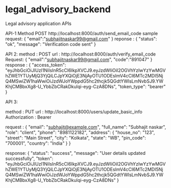 # legal_advisory_backend
Legal advisory application APIs

API-1 
Method POST
http://localhost:8000/auth/send_email_code
sample request: {
    "email":"subhajitnaskar99@gmail.com"
}
reponse : {
    "status": "ok",
    "message": "Verification code sent"
}

API 2:
method : POST
url : http://localhost:8000/auth/verify_email_code
Request: {
    "email":"subhajitnaskar99@gmail.com",
    "code":"891047"
}
response : {
    "access_token": "eyJhbGciOiJIUzI1NiIsInR5cCI6IkpXVCJ9.eyJzdWIiOiI2OGVhYzIwYzYwMGVhZWE1YTUyMjQ3YjQiLCJpYXQiOjE3NjAyOTU1ODEsImV4cCI6MTc2MDI5NjQ4MSwiZW1haWwiOiJzdWJoYWppdG5hc2thcjk5QGdtYWlsLmNvbSJ9.YWKhjCMBbxXg8-U_YbbZbCRakDkulqi-eyg-CzA8DNs",
    "token_type": "bearer"
}

API 3:

method : PUT
url : http://localhost:8000/users/update_basic_info
Authorization : Bearer <JWT Token >

request : {
  "email": "subhajit@example.com",
  "full_name": "Subhajit naskar",
  "role": "client",
  "phone": "8981122182",
  "address": {
    "house_no": "123",
    "street": "Main Street",
    "city": "Kolkata",
    "state": "WB",
    "pin_code": "700001",
    "country": "India"
  }
}

response: {
    "status": "success",
    "message": "User details updated successfully",
    "token": "eyJhbGciOiJIUzI1NiIsInR5cCI6IkpXVCJ9.eyJzdWIiOiI2OGVhYzIwYzYwMGVhZWE1YTUyMjQ3YjQiLCJpYXQiOjE3NjAyOTU1ODEsImV4cCI6MTc2MDI5NjQ4MSwiZW1haWwiOiJzdWJoYWppdG5hc2thcjk5QGdtYWlsLmNvbSJ9.YWKhjCMBbxXg8-U_YbbZbCRakDkulqi-eyg-CzA8DNs"
}



